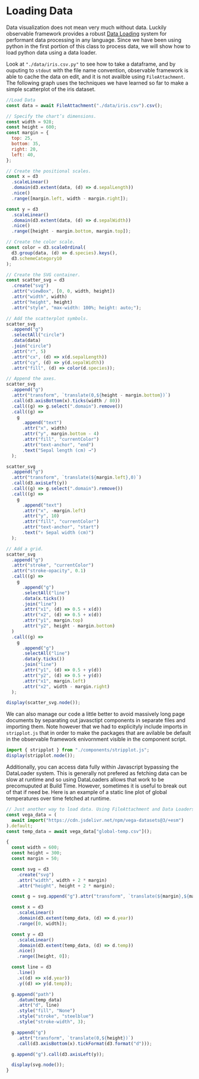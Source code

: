 # Loading Data

Data visualization does not mean very much without data. Luckily observable framework provides a robust [Data Loading](https://observablehq.com/framework/data-loaders) system for performant data processing in any language. Since we have been using python in the first portion of this class to process data, we will show how to load python data using a data loader.

Look at `"./data/iris.csv.py"` to see how to take a dataframe, and by ouputing to `stdout` with the file name convention, observable framework is able to cache the data on edit, and it is not availble using `FileAttachment`. The following graph uses the techniques we have learned so far to make a simple scatterplot of the iris dataset.

```js echo
//Load Data
const data = await FileAttachment("./data/iris.csv").csv();

// Specify the chart’s dimensions.
const width = 928;
const height = 600;
const margin = {
  top: 25,
  bottom: 35,
  right: 20,
  left: 40,
};

// Create the positional scales.
const x = d3
  .scaleLinear()
  .domain(d3.extent(data, (d) => d.sepalLength))
  .nice()
  .range([margin.left, width - margin.right]);

const y = d3
  .scaleLinear()
  .domain(d3.extent(data, (d) => d.sepalWidth))
  .nice()
  .range([height - margin.bottom, margin.top]);

// Create the color scale.
const color = d3.scaleOrdinal(
  d3.group(data, (d) => d.species).keys(),
  d3.schemeCategory10
);

// Create the SVG container.
const scatter_svg = d3
  .create("svg")
  .attr("viewBox", [0, 0, width, height])
  .attr("width", width)
  .attr("height", height)
  .attr("style", "max-width: 100%; height: auto;");

// Add the scatterplot symbols.
scatter_svg
  .append("g")
  .selectAll("circle")
  .data(data)
  .join("circle")
  .attr("r", 5)
  .attr("cx", (d) => x(d.sepalLength))
  .attr("cy", (d) => y(d.sepalWidth))
  .attr("fill", (d) => color(d.species));

// Append the axes.
scatter_svg
  .append("g")
  .attr("transform", `translate(0,${height - margin.bottom})`)
  .call(d3.axisBottom(x).ticks(width / 80))
  .call((g) => g.select(".domain").remove())
  .call((g) =>
    g
      .append("text")
      .attr("x", width)
      .attr("y", margin.bottom - 4)
      .attr("fill", "currentColor")
      .attr("text-anchor", "end")
      .text("Sepal length (cm) →")
  );

scatter_svg
  .append("g")
  .attr("transform", `translate(${margin.left},0)`)
  .call(d3.axisLeft(y))
  .call((g) => g.select(".domain").remove())
  .call((g) =>
    g
      .append("text")
      .attr("x", -margin.left)
      .attr("y", 10)
      .attr("fill", "currentColor")
      .attr("text-anchor", "start")
      .text("↑ Sepal width (cm)")
  );

// Add a grid.
scatter_svg
  .append("g")
  .attr("stroke", "currentColor")
  .attr("stroke-opacity", 0.1)
  .call((g) =>
    g
      .append("g")
      .selectAll("line")
      .data(x.ticks())
      .join("line")
      .attr("x1", (d) => 0.5 + x(d))
      .attr("x2", (d) => 0.5 + x(d))
      .attr("y1", margin.top)
      .attr("y2", height - margin.bottom)
  )
  .call((g) =>
    g
      .append("g")
      .selectAll("line")
      .data(y.ticks())
      .join("line")
      .attr("y1", (d) => 0.5 + y(d))
      .attr("y2", (d) => 0.5 + y(d))
      .attr("x1", margin.left)
      .attr("x2", width - margin.right)
  );

display(scatter_svg.node());
```

We can also manage our code a little better to avoid massively long page documents by separating out javasctipt components in separate files and importing them. Note however that we had to explicityly include imports in `stripplot.js` that in order to make the packages that are avilable be default in the observable framework enivornment visible in the component script.

```js echo
import { stripplot } from "./components/stripplot.js";
display(stripplot.node());
```

Additionally, you can access data fully within Javascript bypassing the DataLoader system. This is generally not prefered as fetching data can be slow at runtime and so using DataLoaders allows that work to be precomuputed at Build Time. However, sometimes it is useful to break out of that if need be. Here is an example of a static line plot of global temperatures over time fetched at runtime.

```js echo
// Just another way to load data. Using FileAttachment and Data Loaders is prefered because it allows Observable Framework to cache the data and load faster rather than fetching at runtime.
const vega_data = (
  await import("https://cdn.jsdelivr.net/npm/vega-datasets@3/+esm")
).default;
const temp_data = await vega_data["global-temp.csv"]();

{
  const width = 600;
  const height = 300;
  const margin = 50;

  const svg = d3
    .create("svg")
    .attr("width", width + 2 * margin)
    .attr("height", height + 2 * margin);

  const g = svg.append("g").attr("transform", `translate(${margin},${margin})`);

  const x = d3
    .scaleLinear()
    .domain(d3.extent(temp_data, (d) => d.year))
    .range([0, width]);

  const y = d3
    .scaleLinear()
    .domain(d3.extent(temp_data, (d) => d.temp))
    .nice()
    .range([height, 0]);

  const line = d3
    .line()
    .x((d) => x(d.year))
    .y((d) => y(d.temp));

  g.append("path")
    .datum(temp_data)
    .attr("d", line)
    .style("fill", "None")
    .style("stroke", "steelblue")
    .style("stroke-width", 3);

  g.append("g")
    .attr("transform", `translate(0,${height})`)
    .call(d3.axisBottom(x).tickFormat(d3.format("d")));

  g.append("g").call(d3.axisLeft(y));

  display(svg.node());
}
```
